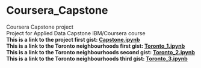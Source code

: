 # Coursera_Capstone
Coursera Capstone project
<br>
Project for Applied Data Capstone IBM/Coursera course
<br>
<b>This is a link to the project first gist: <a href="https://gist.github.com/jspinto/8bad95dded1ce31ff86170825e19d55f">Capstone.ipynb</a></b>
<br>
<b>This is a link to the Toronto neighbourhoods first gist: <a href="https://gist.github.com/jspinto/67d973254c5420d27775a76539ebbcc5">Toronto_1.ipynb</a></b>
<br>
<b>This is a link to the Toronto neighbourhoods second gist: <a href="https://gist.github.com/jspinto/2a41945e6c73629d00b13833ac421ea6">Toronto_2.ipynb</a></b>
<br>
<b>This is a link to the Toronto neighbourhoods third gist: <a href="https://gist.github.com/jspinto/71a92c2a1121c63dcc0f2fb287227ac5">Toronto_3.ipynb</a></b>
